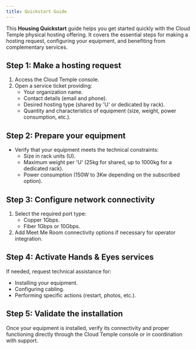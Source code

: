 ```yaml
---
title: Quickstart Guide
---
```



This **Housing Quickstart** guide helps you get started quickly with the Cloud Temple physical hosting offering. It covers the essential steps for making a hosting request, configuring your equipment, and benefiting from complementary services.

## Step 1: Make a hosting request

1. Access the Cloud Temple console.
2. Open a service ticket providing:
   - Your organization name.
   - Contact details (email and phone).
   - Desired hosting type (shared by 'U' or dedicated by rack).
   - Quantity and characteristics of equipment (size, weight, power consumption, etc.).

## Step 2: Prepare your equipment

- Verify that your equipment meets the technical constraints:
  - Size in rack units (U).
  - Maximum weight per 'U' (25kg for shared, up to 1000kg for a dedicated rack).
  - Power consumption (150W to 3Kw depending on the subscribed option).

## Step 3: Configure network connectivity

1. Select the required port type:
   - Copper 1Gbps.
   - Fiber 1Gbps or 10Gbps.
2. Add Meet Me Room connectivity options if necessary for operator integration.

## Step 4: Activate Hands & Eyes services

If needed, request technical assistance for:
- Installing your equipment.
- Configuring cabling.
- Performing specific actions (restart, photos, etc.).

## Step 5: Validate the installation

Once your equipment is installed, verify its connectivity and proper functioning directly through the Cloud Temple console or in coordination with support.
